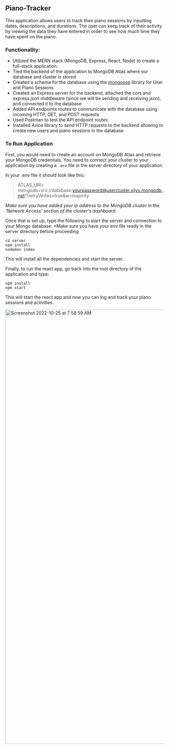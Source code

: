 ## Piano-Tracker

This application allows users to track their piano sessions by inputting dates, descriptions, and durations. The user can keep track of their activity by viewing the data they have entered in order to see how much time they have spent on the piano.


### Functionality:

- Utilized the MERN stack (MongoDB, Express, React, Node) to create a full-stack application.
- Tied the backend of the application to MongoDB Atlas where our database and cluster is stored
- Created a schema for the database using the [mongoose](https://mongoosejs.com/) library for User and Piano Sessions
- Created an Express server for the backend, attached the cors and express.json middleware (since we will be sending and receiving json), and connected it to the database
- Added API endpoints routes to communicate with the database using incoming HTTP, GET, and POST requests
- Used Postman to test the API endpoint routes
- Installed Axios library to send HTTP requests to the backend allowing to create new users and piano sessions in the database

### To Run Application

First, you would need to create an account on MongoDB Atlas and retrieve your MongoDB credentials. You need to connect your cluster to your application by creating a `.env` file in the server directory of your application.

In your .env file it should look like this:
> ATLAS_URI= mongodb+srv://database:yourpassword@usercluster.xiiyv.mongodb.net/?retryWrites=true&w=majority

*Make sure you have added your ip address to the MongoDB cluster in the 'Network Access' section of the cluster's dashboard.*


Once that is set up, type the following to start the server and connection to your Mongo database:
*Make sure you have your env file ready in the server directory before proceeding

```
cd server
npm install
nodemon index
```
This will install all the dependencies and start the server.


Finally, to run the react app, go back into the root directory of the application and type:

```
npm install
npm start
```

This will start the react app and now you can log and track your piano sessions and activities.

<img width="1374" alt="Screenshot 2022-10-25 at 7 58 59 AM" src="https://user-images.githubusercontent.com/75223820/197809203-199d9e2f-ce8e-4cd6-a48f-ef1e49056769.png">


